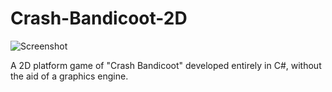 # Crash-Bandicoot-2D

![Screenshot](Crash-Bandicoot-2D/Photos/vlcsnap-2018-07-05-16h29m54s635.png)

 A 2D platform game of "Crash Bandicoot" developed entirely in C#, without the aid of a graphics engine.
